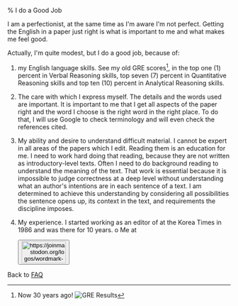 % I do a Good Job

I am a perfectionist, at the same time as I'm aware I'm not perfect.
Getting the English in a paper just right is what is important to me and what makes me feel good.

Actually, I'm quite modest, but I do a good job, because of:

1. my English language skills. See my old GRE scores[^source 3], in the top one (1) percent in Verbal Reasoning skills, top seven (7) percent in Quantitative Reasoning skills and top ten (10) percent in Analytical Reasoning skills.

[^source 3]: Now 30 years ago! ![GRE Results](./pics/p4290198.jpg)

2. The care with which I express myself. The details and the words used are important. It is important to me that I get all aspects of the paper right and the word I choose is the right word in the right place. To do that, I will use Google to check terminology and will even check the references cited.

3. My ability and desire to understand difficult material. I cannot be expert in all areas of the papers which I edit. Reading them is an education for me. I need to work hard doing that reading, because they are not written as introductory-level texts. Often I need to do background reading to understand the meaning of the text. That work is essential because it is impossible to judge correctness at a deep level without understanding what an author's intentions are in each sentence of a text. I am determined to achieve this understanding by considering all possibilities the sentence opens up, its context in the text, and requirements the discipline imposes.

4. My experience. I started working as an editor of at the Korea Times in 1986 and was there for 10 years.
o
Me at
    <form action='https://mastodon.sdf.org/@drbean'>
    <button type='submit' class='btn'>
    <img src='./mastodon.svg'
        alt='https://joinmastodon.org/logos/wordmark-black-text.svg'
        style='width:100px;height:50px'/>
    </button></form>
    
Back to [FAQ](FAQ.html)
